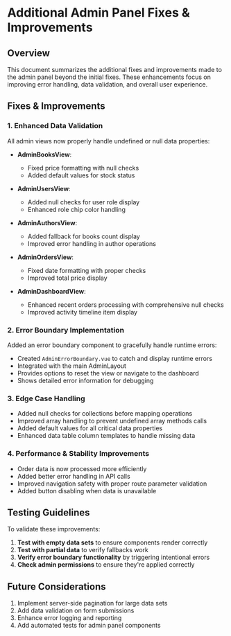 # Additional Admin Panel Fixes & Improvements

## Overview
This document summarizes the additional fixes and improvements made to the admin panel beyond the initial fixes. These enhancements focus on improving error handling, data validation, and overall user experience.

## Fixes & Improvements

### 1. Enhanced Data Validation

All admin views now properly handle undefined or null data properties:

- **AdminBooksView**: 
  - Fixed price formatting with null checks
  - Added default values for stock status

- **AdminUsersView**:
  - Added null checks for user role display
  - Enhanced role chip color handling

- **AdminAuthorsView**:
  - Added fallback for books count display
  - Improved error handling in author operations

- **AdminOrdersView**:
  - Fixed date formatting with proper checks
  - Improved total price display

- **AdminDashboardView**:
  - Enhanced recent orders processing with comprehensive null checks
  - Improved activity timeline item display

### 2. Error Boundary Implementation

Added an error boundary component to gracefully handle runtime errors:

- Created `AdminErrorBoundary.vue` to catch and display runtime errors
- Integrated with the main AdminLayout
- Provides options to reset the view or navigate to the dashboard
- Shows detailed error information for debugging

### 3. Edge Case Handling

- Added null checks for collections before mapping operations
- Improved array handling to prevent undefined array methods calls
- Added default values for all critical data properties
- Enhanced data table column templates to handle missing data

### 4. Performance & Stability Improvements

- Order data is now processed more efficiently
- Added better error handling in API calls
- Improved navigation safety with proper route parameter validation
- Added button disabling when data is unavailable

## Testing Guidelines

To validate these improvements:

1. **Test with empty data sets** to ensure components render correctly
2. **Test with partial data** to verify fallbacks work
3. **Verify error boundary functionality** by triggering intentional errors
4. **Check admin permissions** to ensure they're applied correctly

## Future Considerations

1. Implement server-side pagination for large data sets
2. Add data validation on form submissions
3. Enhance error logging and reporting
4. Add automated tests for admin panel components
